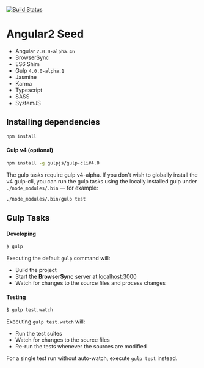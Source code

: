 [![Build Status](https://travis-ci.org/r-park/angular2-seed.svg?branch=master)](https://travis-ci.org/r-park/angular2-seed)


# Angular2 Seed

- Angular `2.0.0-alpha.46`
- BrowserSync
- ES6 Shim
- Gulp `4.0.0-alpha.1`
- Jasmine
- Karma
- Typescript
- SASS
- SystemJS

## Installing dependencies
```bash
npm install
```

#### Gulp v4 (optional)
```bash
npm install -g gulpjs/gulp-cli#4.0
```
The gulp tasks require gulp v4-alpha. If you don't wish to globally install the v4 gulp-cli, you can run the gulp tasks using the locally installed gulp under `./node_modules/.bin` — for example:
```bash
./node_modules/.bin/gulp test
```

## Gulp Tasks
#### Developing
```bash
$ gulp
```
Executing the default `gulp` command will:
- Build the project
- Start the **BrowserSync** server at <a href="http://localhost:3000" target="_blank">localhost:3000</a>
- Watch for changes to the source files and process changes

#### Testing
```bash
$ gulp test.watch
```
Executing `gulp test.watch` will:
- Run the test suites
- Watch for changes to the source files
- Re-run the tests whenever the sources are modified

For a single test run without auto-watch, execute `gulp test` instead.
